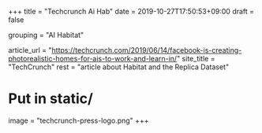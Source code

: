 +++
title = "Techcrunch Ai Hab"
date = 2019-10-27T17:50:53+09:00
draft = false

grouping = "AI Habitat"

article_url = "https://techcrunch.com/2019/06/14/facebook-is-creating-photorealistic-homes-for-ais-to-work-and-learn-in/"
site_title = "TechCrunch"
rest = "article about Habitat and the Replica Dataset"

# Put in static/
image = "techcrunch-press-logo.png"
+++
